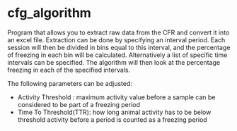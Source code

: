 # cfg_algorithm

Program that allows you to extract raw data from the CFR and convert it into an excel file. Extraction can be done by specifying an interval period. Each session will then be divided in bins equal to this interval, and the percentage of freezing in each bin will be calculated. Alternatively a list of specific time intervals can be specified. The algorithm will then look at the percentage freezing in each of the specified intervals.

The following parameters can be adjusted:
* Activity Threshold    : maximum activity value before a sample can be considered to be part of a freezing period
* Time To Threshold(TTR): how long animal activity has to be below threshold activity before a period is counted as a freezing period

